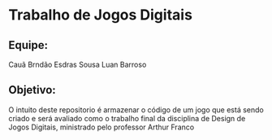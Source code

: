 # Trabalho de Jogos Digitais

## Equipe:
Cauã Brndão
Esdras Sousa
Luan Barroso

## Objetivo:
O intuito deste repositorio é armazenar o código de um jogo que está sendo criado e será avaliado como o trabalho final da disciplina de Design de Jogos Digitais, ministrado pelo professor Arthur Franco
